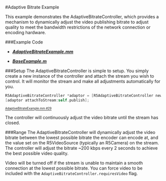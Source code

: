 #Adaptive Bitrate Example

This example demonstrates the AdaptiveBitrateController, which provides a mechanism to dynamically adjust the video publishing bitrate to adjust quality to meet the bandwidth restrictions of the network connection or encoding hardware.

###Example Code
- ***[AdaptiveBitrateExample.mm](
https://github.com/red5pro/streaming-ios/blob/master/Red5ProStreaming/Examples/AdaptiveBitratePublish/AdaptiveBitrateExample.mm)***

- ***[BaseExample.m](
https://github.com/red5pro/streaming-ios/blob/master/Red5ProStreaming/BaseExample.m)***

###Setup
The AdaptiveBitrateController is simple to setup.  You simply create a new instance of the controller and attach the stream you wish to control.  It will monitor the stream and make all adjustments automatically for you.


```Objective-C
R5AdaptiveBitrateController *adaptor = [R5AdaptiveBitrateController new];
[adaptor attachToStream:self.publish];
```
<sup><sub>
[AdaptiveBitrateExample.mm #29](https://github.com/red5pro/streaming-ios/blob/master/Red5ProStreaming/Examples/AdaptiveBitratePublish/AdaptiveBitrateExample.mm#L29)
</sub></sup>

The controller will continuously adjust the video bitrate until the stream has closed.

###Range
The AdaptiveBitrateController will dynamically adjust the video bitrate between the lowest possible bitrate the encoder can encode at, and the value set on the R5VideoSource (typically an R5Camera) on the stream.  The controller will adjust the bitrate ~200 kbps every 2 seconds to achieve the best possible video quality.

Video will be turned off if the stream is unable to maintain a smooth connection at the lowest possible bitrate.  You can force video to be included with the `AdaptiveBitrateController.requiresVideo` flag.







